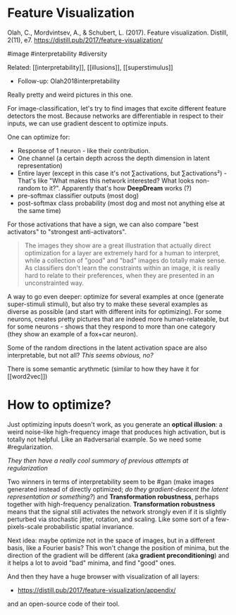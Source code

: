 # Feature Visualization

Olah, C., Mordvintsev, A., & Schubert, L. (2017). Feature visualization. Distill, 2(11), e7.
https://distill.pub/2017/feature-visualization/

#image #interpretability #diversity

Related: [[interpretability]], [[illusions]], [[superstimulus]]
* Follow-up: Olah2018interpretability

Really pretty and weird pictures in this one.

For image-classification, let's try to find images that excite different feature detectors the most. Because networks are differentiable in respect to their inputs, we can use gradient descent to optimize inputs.

One can optimize for:
* Response of 1 neuron - like their contribution.
* One channel (a certain depth across the depth dimension in latent representation)
* Entire layer (except in this case it's not ∑activations, but ∑activations²) - That's like "What makes this network interested? What looks non-random to it?". Apparently that's how **DeepDream** works (?)
* pre-softmax classifier outputs (most dog)
* post-softmax class probability (most dog and most not anything else at the same time)

For those activations that have a sign, we can also compare "best activators" to "strongest anti-activators".

> The images they show are a great illustration that actually direct optimization for a layer are extremely hard for a human to interpret, while a collection of "good" and "bad" images do totally make sense. As classifiers don't learn the constraints within an image, it is really hard to relate to their preferences, when they are presented in an unconstrainted way.

A way to go even deeper: optimize for several examples at once (generate super-stimuli stimuli), but also try to make these several examples as diverse as possible (and start with different inits for optimizing). For some neurons, creates pretty pictures that are indeed more human-relateable, but for some neurons - shows that they respond to more than one category (they show an example of a fox+car neuron).

Some of the random directions in the latent activation space are also interpretable, but not all? _This seems obvious, no?_

There is some semantic arythmetic (similar to how they have it for [[word2vec]])

# How to optimize?

Just optimizing inputs doesn't work, as you generate an **optical illusion**: a weird noise-like high-frequency image that produces high activation, but is totally not helpful. Like an #adversarial example. So we need some #regularization. 

_They then have a really cool summary of previous attempts at regularization_

Two winners in terms of interpretability seem to be #gan (make images generated instead of directly optimized; _do they gradient-descent the latent representation or something?_) and **Transformation robustness**, perhaps together with high-frequency penalization. **Transformation robustness** means that the signal still activates the network strongly even if it is slightly perturbed via stochastic jitter, rotation, and scaling. Like some sort of a few-pixels-scale probabilistic spatial invariance.

Next idea: maybe optimize not in the space of images, but in a different basis, like a Fourier basis? This won't change the position of minima, but the direction of the gradient will be different (aka **gradient preconditioning**) and it helps a lot to avoid "bad" minima, and find "good" ones.

And then they have a huge browser with visualization of all layers:
* https://distill.pub/2017/feature-visualization/appendix/

and an open-source code of their tool.